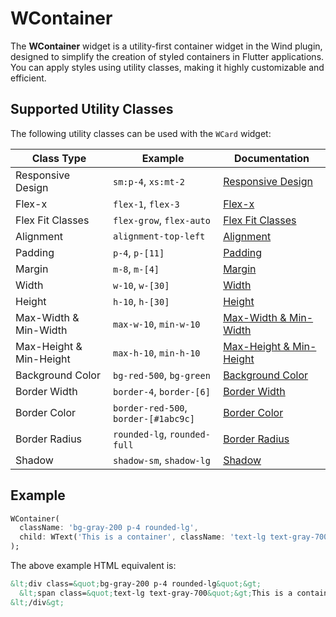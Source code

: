 # WContainer

The **WContainer** widget is a utility-first container widget in the Wind plugin, designed to simplify the creation of styled containers in Flutter applications. You can apply styles using utility classes, making it highly customizable and efficient.

## Supported Utility Classes

The following utility classes can be used with the `WCard` widget:

| **Class Type**          | **Example**                          | **Documentation**                                                                   |
|-------------------------|--------------------------------------|-------------------------------------------------------------------------------------|
| Responsive Design       | `sm:p-4`, `xs:mt-2`                  | [Responsive Design](https://wind.fluttersdk.com/concepts/responsive-design)         |
| Flex-x                  | `flex-1`, `flex-3`                   | [Flex-x](https://wind.fluttersdk.com/flex/flex-x)                                   |
| Flex Fit Classes        | `flex-grow`, `flex-auto`             | [Flex Fit Classes](https://wind.fluttersdk.com/flex/flex-fit)                       |
| Alignment               | `alignment-top-left`                 | [Alignment](https://wind.fluttersdk.com/flex/alignment)                             |
| Padding                 | `p-4`, `p-[11]`                      | [Padding](https://wind.fluttersdk.com/spacing/padding)                              |
| Margin                  | `m-8`, `m-[4]`                       | [Margin](https://wind.fluttersdk.com/spacing/margin)                                |
| Width                   | `w-10`, `w-[30]`                     | [Width](https://wind.fluttersdk.com/sizing/width)                                   |
| Height                  | `h-10`, `h-[30]`                     | [Height](https://wind.fluttersdk.com/sizing/height)                                 |
| Max-Width & Min-Width   | `max-w-10`, `min-w-10`               | [Max-Width & Min-Width](https://wind.fluttersdk.com/sizing/max-width-min-width)     |
| Max-Height & Min-Height | `max-h-10`, `min-h-10`               | [Max-Height & Min-Height](https://wind.fluttersdk.com/sizing/max-height-min-height) |
| Background Color        | `bg-red-500`, `bg-green`             | [Background Color](https://wind.fluttersdk.com/backgrounds/background-color)        |
| Border Width            | `border-4`, `border-[6]`             | [Border Width](https://wind.fluttersdk.com/borders/border-width)                    |
| Border Color            | `border-red-500`, `border-[#1abc9c]` | [Border Color](https://wind.fluttersdk.com/borders/border-color)                    |
| Border Radius           | `rounded-lg`, `rounded-full`         | [Border Radius](https://wind.fluttersdk.com/borders/border-radius)                  |
| Shadow                  | `shadow-sm`, `shadow-lg`             | [Shadow](https://wind.fluttersdk.com/effects/shadow)                                |

## Example

<x-preview path="widgets/wcontainer" size="md" class="min-h-64"></x-preview>

```dart
WContainer(
  className: 'bg-gray-200 p-4 rounded-lg',
  child: WText('This is a container', className: 'text-lg text-gray-700'),
);
```

The above example HTML equivalent is:

```html
&lt;div class=&quot;bg-gray-200 p-4 rounded-lg&quot;&gt;
  &lt;span class=&quot;text-lg text-gray-700&quot;&gt;This is a container&lt;/span&gt;
&lt;/div&gt;
```
